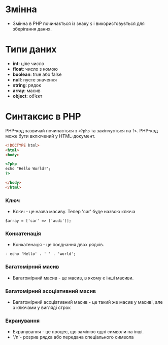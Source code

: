 # Змінна

- Змінна в PHP починається із знаку `$` і використовується для зберігання даних.

# Типи даних

- **int**: ціле число
- **float**: число з комою
- **boolean**: true або false
- **null**: пусте значення
- **string**: рядок
- **array**: масив
- **object**: обʼєкт

# Синтаксис в PHP

PHP-код зазвичай починається з `<?php` та закінчується на `?>`. PHP-код може бути включений у HTML-документ.

```html
<!DOCTYPE html>
<html>
<body>

<?php
echo "Hello World!";
?>

</body>
</html>
```

### Ключ
- Ключ - це назва масиву. Тепер 'car' буде назвою ключа
``` 
$array = ['car' => ['audi']];
```

### Конкатенація
- Конкатенація - це поєднання двох рядків.
```
- echo 'Hello' . ' ' . 'world';
```
   
### Багатомірний масив
- Багатомірний масив - це масив, в якому є інші масиви.

### Багатомірний асоціативний масив
- Багатомірний асоціативний масив - це такий же масив у масиві, але з ключами у вигляді строк

### Екранування
- Екранування - це процес, що замінює одні символи на інші.
-  '/n'- розрив рядка або передача спеціального символа

